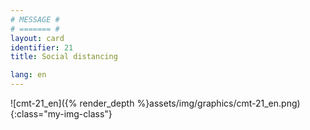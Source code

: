 ```yaml
---
# MESSAGE #
# ======= #
layout: card
identifier: 21 
title: Social distancing

lang: en
---
```


![cmt-21_en]({% render_depth %}assets/img/graphics/cmt-21_en.png){:class="my-img-class"}
